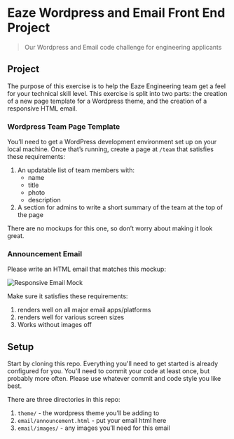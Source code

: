 # Eaze Wordpress and Email Front End Project

> Our Wordpress and Email code challenge for engineering applicants

## Project

The purpose of this exercise is to help the Eaze Engineering team get a feel for your technical skill level. This exercise is split into two parts: the creation of a new page template for a Wordpress theme, and the creation of a responsive HTML email.

### Wordpress Team Page Template

You’ll need to get a WordPress development environment set up on your local machine. Once that’s running, create a page at `/team` that satisfies these requirements:

1. An updatable list of team members with:
	- name
	- title
	- photo
	- description
2. A section for admins to write a short summary of the team at the top of the page

There are no mockups for this one, so don’t worry about making it look great.

### Announcement Email

 Please write an HTML email that matches this mockup:

 ![Responsive Email Mock]()

 Make sure it satisfies these requirements:

 1) renders well on all major email apps/platforms
 2) renders well for various screen sizes
 3) Works without images off

## Setup

Start by cloning this repo. Everything you'll need to get started is already configured for you. You'll need to commit your code at least once, but probably more often. Please use whatever commit and code style you like best.

There are three directories in this repo:

1. `theme/` - the wordpress theme you’ll be adding to
3. `email/announcement.html` - put your email html here
4. `email/images/` - any images you’ll need for this email
